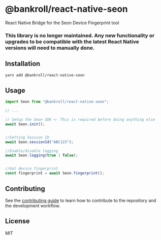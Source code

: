 # @bankroll/react-native-seon

React Native Bridge for the Seon Device Fingerprint tool

### This library is no longer maintained. Any new functionality or upgrades to be compatible with the latest React Native versions will need to manually done.

## Installation

```sh
yarn add @bankroll/react-native-seon
```

## Usage

```js
import Seon from "@bankroll/react-native-seon";

// ...

// Setup the Seon SDK <- This is required before doing anything else
await Seon.init();


//Setting Session ID
await Seon.sessionId("ABC123");

//Enable/disable logging
await Seon.logging(true | false);


//Get device fingerprint
const fingerprint = await Seon.fingerprint();

```

## Contributing

See the [contributing guide](CONTRIBUTING.md) to learn how to contribute to the repository and the development workflow.

## License

MIT
